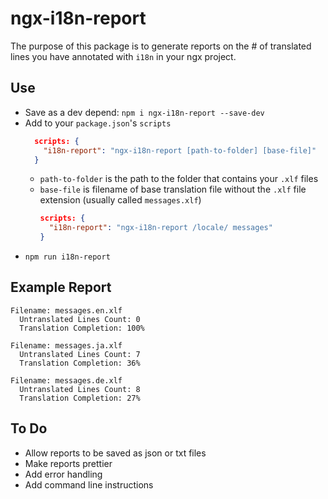 # ngx-i18n-report

The purpose of this package is to generate reports on the # of translated lines you have annotated with `i18n` in your ngx project.

## Use 
  - Save as a dev depend:
    `npm i ngx-i18n-report --save-dev `  
  - Add to your `package.json`'s `scripts`  
    ```json
      scripts: {
        "i18n-report": "ngx-i18n-report [path-to-folder] [base-file]"
      }
    ```
      - `path-to-folder` is the path to the folder that contains your `.xlf` files
      - `base-file` is filename of base translation file without the `.xlf` file extension (usually called `messages.xlf`)
        ```json
        scripts: {
          "i18n-report": "ngx-i18n-report /locale/ messages"
        }
        ```
  - `npm run i18n-report`

## Example Report

```
Filename: messages.en.xlf
  Untranslated Lines Count: 0
  Translation Completion: 100%

Filename: messages.ja.xlf
  Untranslated Lines Count: 7
  Translation Completion: 36%

Filename: messages.de.xlf
  Untranslated Lines Count: 8
  Translation Completion: 27%
  ```

## To Do
- Allow reports to be saved as json or txt files
- Make reports prettier
- Add error handling
- Add command line instructions